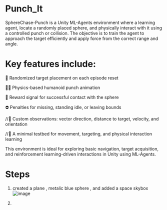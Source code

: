 # Punch_It
SphereChase-Punch is a Unity ML-Agents environment where a learning agent, locate a randomly placed sphere, and physically interact with it using a controlled punch or collision. The objective is to train the agent to approach the target efficiently and apply force from the correct range and angle.

# Key features include:

🔄 Randomized target placement on each episode reset

🧍‍♂️ Physics-based humanoid punch animation 

👊 Reward signal for successful contact with the sphere

⛔ Penalties for missing, standing idle, or leaving bounds

//🧠 Custom observations: vector direction, distance to target, velocity, and orientation

//🧪 A minimal testbed for movement, targeting, and physical interaction learning

This environment is ideal for exploring basic navigation, target acquisition, and reinforcement learning-driven interactions in Unity using ML-Agents.


# Steps

1. created a plane , metalic blue sphere , and added a space skybox
   ![image](https://github.com/user-attachments/assets/c9b37ded-4ec2-4c0b-a41f-8f9afc2b1fe8)

2. 
